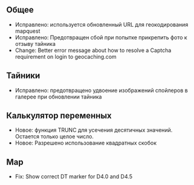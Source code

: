 ## Общее
- Исправлено: используется обновленный URL для геокодирования mapquest
- Исправлено: Предотвращен сбой при попытке прикрепить фото к отзыву тайника
- Change: Better error message about how to resolve a Captcha requirement on login to geocaching.com

## Тайники
- Исправлено: предотвращено удвоение изображений спойлеров в галерее при обновлении тайника

## Калькулятор переменных
- Новое: функция TRUNC для усечения десятичных значений. Остается только целое число.
- Новое: Разрешено использование квадратных скобок

## Map
- Fix: Show correct DT marker for D4.0 and D4.5
